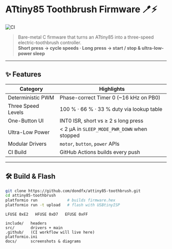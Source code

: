 # ATtiny85 Toothbrush Firmware 🪥⚡

![CI](https://github.com/dondfx/attiny85-toothbrush/actions/workflows/ci.yml/badge.svg)

> Bare-metal C firmware that turns an ATtiny85 into a three-speed  
> electric-toothbrush controller.  
> **Short press → cycle speeds · Long press → start / stop & ultra-low-power sleep**

---

## ✨ Features

| Category | Highlights |
|----------|------------|
| Deterministic PWM | Phase-correct Timer 0 (~16 kHz on PB0) |
| Three Speed Levels | 100 % · 66 % · 33 % duty via lookup table |
| One-Button UI | INT0 ISR, short vs ≥ 2 s long press |
| Ultra-Low Power | \< 2 µA in `SLEEP_MODE_PWR_DOWN` when stopped |
| Modular Drivers | `motor`, `button`, `power` APIs |
| CI Build | GitHub Actions builds every push |

---

## 🛠 Build & Flash

```bash
git clone https://github.com/dondfx/attiny85-toothbrush.git
cd attiny85-toothbrush
platformio run             # builds firmware.hex
platformio run -t upload   # flash with USBtinyISP
```

```text
LFUSE 0xE2   HFUSE 0xD7   EFUSE 0xFF
```

```text
include/   headers  
src/       drivers + main  
.github/   (CI workflow will live here)  
platformio.ini  
docs/      screenshots & diagrams  
```
